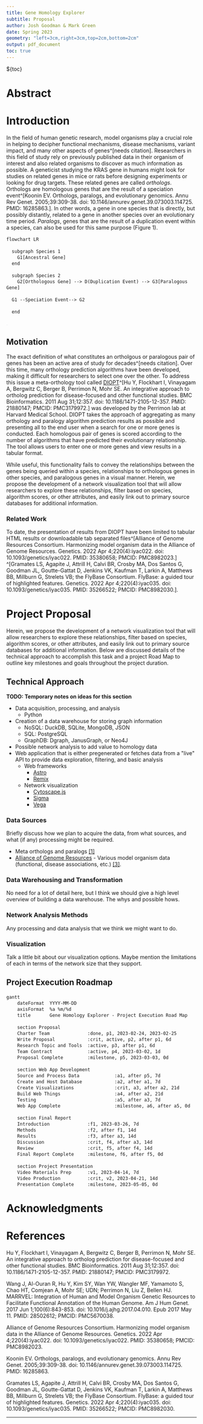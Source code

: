 ```yaml
---
title: Gene Homology Explorer
subtitle: Proposal
author: Josh Goodman & Mark Green
date: Spring 2023
geometry: "left=3cm,right=3cm,top=2cm,bottom=2cm"
output: pdf_document
toc: true
---
```


${toc}

# Abstract



# Introduction

In the field of human genetic research, model organisms play a crucial role in helping to decipher functional mechanisms, disease mechanisms, variant impact, and many other aspects of genes^[needs citation]. Researchers in this field of study rely on previously published data in their organism of interest and also related organisms to discover as much information as possible. A geneticist studying the KRAS gene in humans might look for studies on related genes in mice or rats before designing experiments or looking for drug targets. These related genes are called *orthologs*. Orthologs are homologous genes that are the result of a speciation event^[Koonin EV. Orthologs, paralogs, and evolutionary genomics. Annu Rev Genet. 2005;39:309-38. doi: 10.1146/annurev.genet.39.073003.114725. PMID: 16285863.]. In other words, a gene in one species that is directly, but possibly distantly, related to a gene in another species over an evolutionary time period. *Paralogs*, genes that are the result of a duplication event within a species, can also be used for this same purpose (Figure 1).

```mermaid
flowchart LR
  
  subgraph Species 1
    G1[Ancestral Gene]
  end

  subgraph Species 2
    G2[Orthologous Gene] --> D(Duplication Event) --> G3[Paralogous Gene]
  
  G1 --Speciation Event--> G2

  end
```

![Origin of orthologous and paralogous genes.](docs/images/blank.png)

## Motivation

The exact definition of what constitutes an ortholgous or paralogous pair of genes has been an active area of study for decades^[needs citation]. Over this time, many orthology prediction algorithms have been developed, making it difficult for researchers to select one over the other. To address this issue a meta-orthology tool called [DIOPT](https://www.flyrnai.org/diopt)^[Hu Y, Flockhart I, Vinayagam A, Bergwitz C, Berger B, Perrimon N, Mohr SE. An integrative approach to ortholog prediction for disease-focused and other functional studies. BMC Bioinformatics. 2011 Aug 31;12:357. doi: 10.1186/1471-2105-12-357. PMID: 21880147; PMCID: PMC3179972.] was developed by the Perrimon lab at Harvard Medical School. DIOPT takes the approach of aggregating as many orthology and paralogy algorithm prediction results as possible and presenting all to the end user when a search for one or more genes is conducted. Each homologous pair of genes is scored according to the number of algorithms that have predicted their evolutionary relationship. The tool allows users to enter one or more genes and view results in a tabular format.

While useful, this functionality fails to convey the relationships between the genes being queried within a species, relationships to orthologous genes in other species, and paralogous genes in a visual manner. Herein, we propose the development of a network visualization tool that will allow researchers to explore these relationships, filter based on species, algorithm scores, or other attributes, and easily link out to primary source databases for additional information.

### Related Work

To date, the presentation of results from DIOPT have been limited to tabular HTML results or downloadable tab separated files^[Alliance of Genome Resources Consortium. Harmonizing model organism data in the Alliance of Genome Resources. Genetics. 2022 Apr 4;220(4):iyac022. doi: 10.1093/genetics/iyac022. PMID: 35380658; PMCID: PMC8982023.] ^[Gramates LS, Agapite J, Attrill H, Calvi BR, Crosby MA, Dos Santos G, Goodman JL, Goutte-Gattat D, Jenkins VK, Kaufman T, Larkin A, Matthews BB, Millburn G, Strelets VB; the FlyBase Consortium. FlyBase: a guided tour of highlighted features. Genetics. 2022 Apr 4;220(4):iyac035. doi: 10.1093/genetics/iyac035. PMID: 35266522; PMCID: PMC8982030.].

# Project Proposal

Herein, we propose the development of a network visualization tool that will allow researchers to explore these relationships, filter based on species, algorithm scores, or other attributes, and easily link out to primary source databases for additional information. Below are discussed details of the technical approach to accomplish this task and a project Road Map to outline key milestones and goals throughout the project duration. 

## Technical Approach

**TODO: Temporary notes on ideas for this section**

- Data acquisition, processing, and analysis
  - Python 
- Creation of a data warehouse for storing graph information
  - NoSQL: DuckDB, SQLite, MongoDB, JSON 
  - SQL: PostgreSQL 
  - GraphDB: Dgraph, JanusGraph, or Neo4J
- Possible network analysis to add value to homology data
- Web application that is either pregenerated or fetches data from a "live" API to provide data exploration, filtering, and basic analysis
  - Web frameworks
    - [Astro](https://astro.build)
    - [Remix](https://remix.run)
  - Network visualization
    - [Cytoscape.js](https://js.cytoscape.org/)
    - [Sigma](https://sigmajs.org)
    - [Vega](https://vega.github.io/vega/)

### Data Sources

Briefly discuss how we plan to acquire the data, from what sources, and what (if any) processing might be required.

- Meta orthologs and paralogs [[1]](#diopt)
- [Alliance of Genome Resources](https://www.alliancegenome.org/) - Various model organism data (functional, disease associations, etc.) [[3]](#alliance).

### Data Warehousing and Transformation

No need for a lot of detail here, but I think we should give a high level overview of building a data warehouse. The whys and possible hows.

### Network Analysis Methods

Any processing and data analysis that we think we might want to do.

### Visualization

Talk a little bit about our visualization options. Maybe mention the limitations of each in terms of the network size that they support.

## Project Execution Roadmap

```mermaid
gantt
    dateFormat  YYYY-MM-DD
    axisFormat  %a %m/%d
    title       Gene Homology Explorer - Project Execution Road Map

    section Proposal
    Charter Team              :done, p1, 2023-02-24, 2023-02-25
    Write Proposal            :crit, active, p2, after p1, 6d
    Research Topic and Tools  :active, p3, after p1, 6d
    Team Contract             :active, p4, 2023-03-02, 1d
    Proposal Complete         :milestone, p5, 2023-03-03, 0d

    section Web App Development
    Source and Process Data             :a1, after p5, 7d
    Create and Host Database            :a2, after a1, 7d
    Create Visualizations               :crit, a3, after a2, 21d
    Build Web Things                    :a4, after a2, 21d
    Testing                             :a5, after a3, 7d
    Web App Complete                    :milestone, a6, after a5, 0d

    section Final Report
    Introduction              :f1, 2023-03-26, 7d
    Methods                   :f2, after f1, 14d
    Results                   :f3, after a3, 14d
    Discussion                :crit, f4, after a3, 14d
    Review                    :crit, f5, after f4, 14d
    Final Report Complete     :milestone, f6, after f5, 0d

    section Project Presentation
    Video Materials Prep      :v1, 2023-04-14, 7d
    Video Production          :crit, v2, 2023-04-21, 14d
    Presentation Complete     :milestone, 2023-05-05, 0d

```

# Acknowledgments



# References

Hu Y, Flockhart I, Vinayagam A, Bergwitz C, Berger B, Perrimon N, Mohr SE. An integrative approach to ortholog prediction for disease-focused and other functional studies. BMC Bioinformatics. 2011 Aug 31;12:357. doi: 10.1186/1471-2105-12-357. PMID: 21880147; PMCID: PMC3179972.

Wang J, Al-Ouran R, Hu Y, Kim SY, Wan YW, Wangler MF, Yamamoto S, Chao HT, Comjean A, Mohr SE; UDN; Perrimon N, Liu Z, Bellen HJ. MARRVEL: Integration of Human and Model Organism Genetic Resources to Facilitate Functional Annotation of the Human Genome. Am J Hum Genet. 2017 Jun 1;100(6):843-853. doi: 10.1016/j.ajhg.2017.04.010. Epub 2017 May 11. PMID: 28502612; PMCID: PMC5670038.

Alliance of Genome Resources Consortium. Harmonizing model organism data in the Alliance of Genome Resources. Genetics. 2022 Apr 4;220(4):iyac022. doi: 10.1093/genetics/iyac022. PMID: 35380658; PMCID: PMC8982023.

Koonin EV. Orthologs, paralogs, and evolutionary genomics. Annu Rev Genet. 2005;39:309-38. doi: 10.1146/annurev.genet.39.073003.114725. PMID: 16285863.

Gramates LS, Agapite J, Attrill H, Calvi BR, Crosby MA, Dos Santos G, Goodman JL, Goutte-Gattat D, Jenkins VK, Kaufman T, Larkin A, Matthews BB, Millburn G, Strelets VB; the FlyBase Consortium. FlyBase: a guided tour of highlighted features. Genetics. 2022 Apr 4;220(4):iyac035. doi: 10.1093/genetics/iyac035. PMID: 35266522; PMCID: PMC8982030.

---
